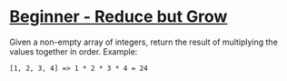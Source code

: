 # [Beginner - Reduce but Grow](https://www.codewars.com/kata/57f780909f7e8e3183000078)
Given a non-empty array of integers, return the result of multiplying the values together in order. Example:

```
[1, 2, 3, 4] => 1 * 2 * 3 * 4 = 24
```
